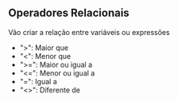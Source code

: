 ## Operadores Relacionais

Vão criar a relação entre variáveis ou expressões

* ">": Maior que
* "<": Menor que
* ">=": Maior ou igual a
* "<=": Menor ou igual a
* "=": Igual a 
* "<>": Diferente de